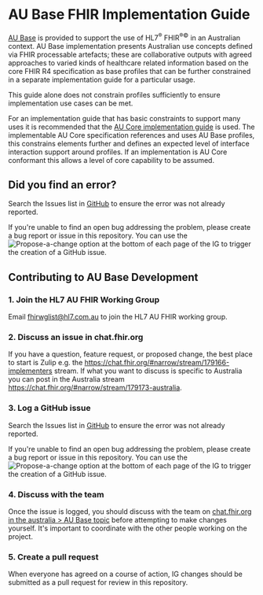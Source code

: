 # AU Base FHIR Implementation Guide

[AU Base](http://build.fhir.org/ig/hl7au/au-fhir-base/) is provided to support the use of HL7<sup>&reg;</sup> FHIR<sup>&reg;&copy;</sup> in an Australian context. AU Base implementation presents Australian use concepts defined via FHIR processable artefacts; these are collaborative outputs with agreed approaches to varied kinds of healthcare related information based on the core FHIR R4 specification as base profiles that can be further constrained in a separate implementation guide for a particular usage.

This guide alone does not constrain profiles sufficiently to ensure implementation use cases can be met.

For an implementation guide that has basic constraints to support many uses it is recommended that the [AU Core implementation guide](http://build.fhir.org/ig/hl7au/au-fhir-core/) is used. The implementable AU Core specification references and uses AU Base profiles, this constrains elements further and defines an expected level of interface interaction support around profiles. If an implementation is AU Core conformant this allows a level of core capability to be assumed.

## Did you find an error?
Search the Issues list in [GitHub](https://github.com/hl7au/au-fhir-base/issues?q=is%3Aissue) to ensure the error was not already reported.

If you're unable to find an open bug addressing the problem, please create a bug report or issue in this repository. You can use the ![Propose-a-change](https://github.com/hl7au/au-fhir-core/assets/116611317/642b45cb-c82e-4fb5-a24c-37b263289fac)
 option at the bottom of each page of the IG to trigger the creation of a GitHub issue.

## Contributing to AU Base Development

### 1. Join the HL7 AU FHIR Working Group

Email fhirwglist@hl7.com.au to join the HL7 AU FHIR working group.

### 2. Discuss an issue in chat.fhir.org

If you have a question, feature request, or proposed change, the best place to start is Zulip e.g. the https://chat.fhir.org/#narrow/stream/179166-implementers stream. If what you want to discuss is specific to Australia you can post in the Australia stream https://chat.fhir.org/#narrow/stream/179173-australia.

### 3. Log a GitHub issue

Search the Issues list in [GitHub](https://github.com/hl7au/au-fhir-base/issues?q=is%3Aissue) to ensure the error was not already reported.

If you're unable to find an open bug addressing the problem, please create a bug report or issue in this repository. You can use the ![Propose-a-change](https://github.com/hl7au/au-fhir-core/assets/116611317/642b45cb-c82e-4fb5-a24c-37b263289fac)
 option at the bottom of each page of the IG to trigger the creation of a GitHub issue.

### 4. Discuss with the team

Once the issue is logged, you should discuss with the team on [chat.fhir.org in the australia > AU Base topic](https://chat.fhir.org/#narrow/stream/179173-australia/topic/AU.20Base) before attempting to make changes yourself. It's important to coordinate with the other people working on the project.

### 5. Create a pull request

When everyone has agreed on a course of action, IG changes should be submitted as a pull request for review in this repository.


